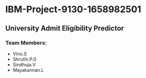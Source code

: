 # IBM-Project-9130-1658982501
<h2> University Admit Eligibility Predictor </h2>

<h3> Team Members: </h3>
<ul>
  <li> Vino.S </li>
  <li> Shruthi.P.G </li>
  <li> Sindhuja.V </li>
  <li> Mayakannan.L </li>
  </ul>


